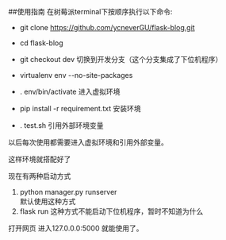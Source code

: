 ##使用指南
在树莓派terminal下按顺序执行以下命令:

* git clone https://github.com/ycneverGU/flask-blog.git

* cd flask-blog 

* git checkout dev   切换到开发分支（这个分支集成了下位机程序）

* virtualenv env --no-site-packages

* . env/bin/activate  进入虚拟环境

* pip install -r requirement.txt 安装环境

* . test.sh  引用外部环境变量

以后每次使用都需要进入虚拟环境和引用外部变量。

这样环境就搭配好了

现在有两种启动方式 

1. python manager.py runserver  
默认使用这种方式
2. flask run
这种方式不能启动下位机程序，暂时不知道为什么


打开网页 进入127.0.0.0:5000 就能使用了。
